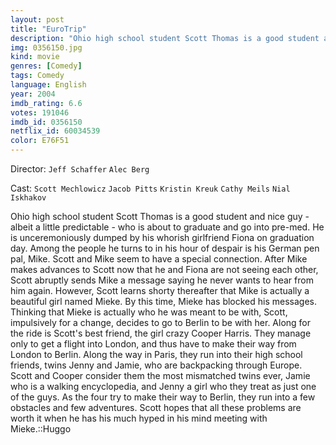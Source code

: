 ```yaml
---
layout: post
title: "EuroTrip"
description: "Ohio high school student Scott Thomas is a good student and nice guy - albeit a little predictable - who is about to graduate and go into pre-med. He is unceremoniously dumped by his whorish girlfriend Fiona on graduation day. Among the people he turns to in his hour of despair is his German pen pal, Mike. Scott and Mike seem to have a special connection. After Mike makes advances to Scott now that he and Fiona are not seeing each other, Scott abruptly sends Mike a message saying he never wants to .."
img: 0356150.jpg
kind: movie
genres: [Comedy]
tags: Comedy 
language: English
year: 2004
imdb_rating: 6.6
votes: 191046
imdb_id: 0356150
netflix_id: 60034539
color: E76F51
---
```

Director: `Jeff Schaffer` `Alec Berg`  

Cast: `Scott Mechlowicz` `Jacob Pitts` `Kristin Kreuk` `Cathy Meils` `Nial Iskhakov` 

Ohio high school student Scott Thomas is a good student and nice guy - albeit a little predictable - who is about to graduate and go into pre-med. He is unceremoniously dumped by his whorish girlfriend Fiona on graduation day. Among the people he turns to in his hour of despair is his German pen pal, Mike. Scott and Mike seem to have a special connection. After Mike makes advances to Scott now that he and Fiona are not seeing each other, Scott abruptly sends Mike a message saying he never wants to hear from him again. However, Scott learns shorty thereafter that Mike is actually a beautiful girl named Mieke. By this time, Mieke has blocked his messages. Thinking that Mieke is actually who he was meant to be with, Scott, impulsively for a change, decides to go to Berlin to be with her. Along for the ride is Scott's best friend, the girl crazy Cooper Harris. They manage only to get a flight into London, and thus have to make their way from London to Berlin. Along the way in Paris, they run into their high school friends, twins Jenny and Jamie, who are backpacking through Europe. Scott and Cooper consider them the most mismatched twins ever, Jamie who is a walking encyclopedia, and Jenny a girl who they treat as just one of the guys. As the four try to make their way to Berlin, they run into a few obstacles and few adventures. Scott hopes that all these problems are worth it when he has his much hyped in his mind meeting with Mieke.::Huggo